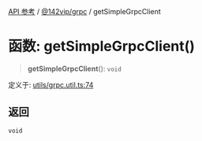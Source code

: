 [API 参考](../wiki/Home) / [@142vip/grpc](../wiki/@142vip.grpc) / getSimpleGrpcClient

# 函数: getSimpleGrpcClient()

> **getSimpleGrpcClient**(): `void`

定义于: [utils/grpc.util.ts:74](https://github.com/142vip/core-x/blob/567cadf3a9f5104aada595325cfb94d08a88f92f/packages/grpc/src/utils/grpc.util.ts#L74)

## 返回

`void`
